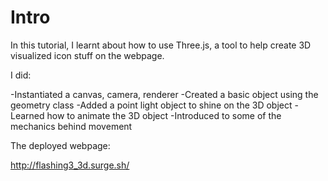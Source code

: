 # Intro

In this tutorial, I learnt about how to use Three.js, a tool to help create 3D visualized icon stuff on the webpage.

I did:

-Instantiated a canvas, camera, renderer
-Created a basic object using the geometry class
-Added a point light object to shine on the 3D object
-Learned how to animate the 3D object
-Introduced to some of the mechanics behind movement

The deployed webpage:

http://flashing3_3d.surge.sh/
